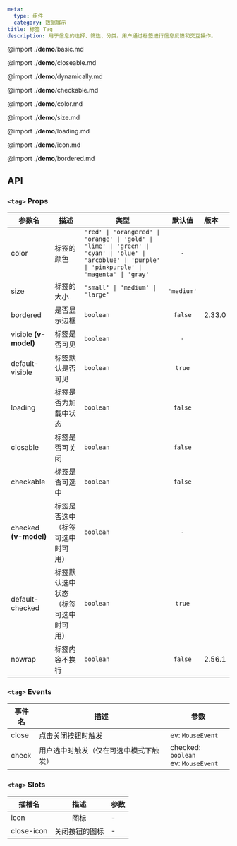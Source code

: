 ```yaml
meta:
  type: 组件
  category: 数据展示
title: 标签 Tag
description: 用于信息的选择、筛选、分类。用户通过标签进行信息反馈和交互操作。
```

@import ./__demo__/basic.md

@import ./__demo__/closeable.md

@import ./__demo__/dynamically.md

@import ./__demo__/checkable.md

@import ./__demo__/color.md

@import ./__demo__/size.md

@import ./__demo__/loading.md

@import ./__demo__/icon.md

@import ./__demo__/bordered.md

## API


### `<tag>` Props

|参数名|描述|类型|默认值|版本|
|---|---|---|:---:|:---|
|color|标签的颜色|`'red' \| 'orangered' \| 'orange' \| 'gold' \| 'lime' \| 'green' \| 'cyan' \| 'blue' \| 'arcoblue' \| 'purple' \| 'pinkpurple' \| 'magenta' \| 'gray'`|`-`||
|size|标签的大小|`'small' \| 'medium' \| 'large'`|`'medium'`||
|bordered|是否显示边框|`boolean`|`false`|2.33.0|
|visible **(v-model)**|标签是否可见|`boolean`|`-`||
|default-visible|标签默认是否可见|`boolean`|`true`||
|loading|标签是否为加载中状态|`boolean`|`false`||
|closable|标签是否可关闭|`boolean`|`false`||
|checkable|标签是否可选中|`boolean`|`false`||
|checked **(v-model)**|标签是否选中（标签可选中时可用）|`boolean`|`-`||
|default-checked|标签默认选中状态（标签可选中时可用）|`boolean`|`true`||
|nowrap|标签内容不换行|`boolean`|`false`|2.56.1|
### `<tag>` Events

|事件名|描述|参数|
|---|---|---|
|close|点击关闭按钮时触发|ev: `MouseEvent`|
|check|用户选中时触发（仅在可选中模式下触发）|checked: `boolean`<br>ev: `MouseEvent`|
### `<tag>` Slots

|插槽名|描述|参数|
|---|:---:|---|
|icon|图标|-|
|close-icon|关闭按钮的图标|-|


